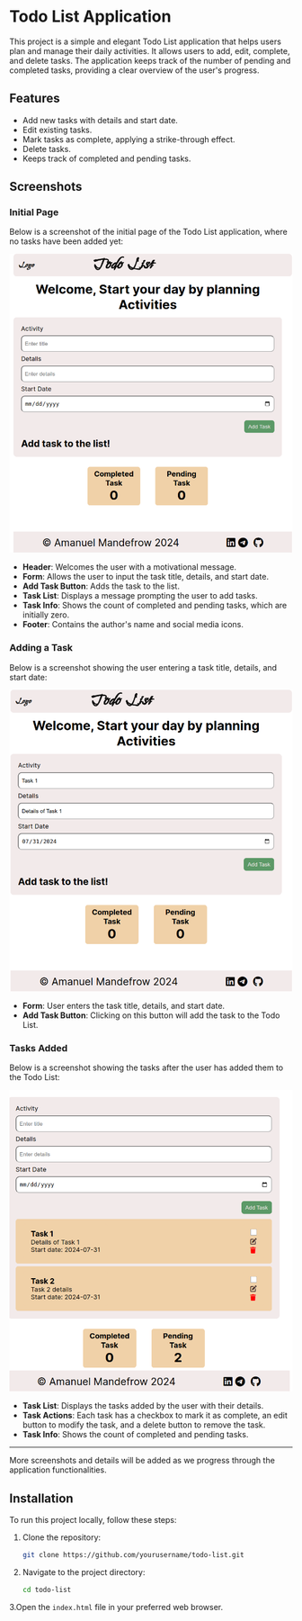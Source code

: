 # Todo List Application

This project is a simple and elegant Todo List application that helps users plan and manage their daily activities. It allows users to add, edit, complete, and delete tasks. The application keeps track of the number of pending and completed tasks, providing a clear overview of the user's progress.

## Features

- Add new tasks with details and start date.
- Edit existing tasks.
- Mark tasks as complete, applying a strike-through effect.
- Delete tasks.
- Keeps track of completed and pending tasks.

## Screenshots

### Initial Page

Below is a screenshot of the initial page of the Todo List application, where no tasks have been added yet:

![Initial Page](./screenshots/screenshot-1.png)

- **Header**: Welcomes the user with a motivational message.
- **Form**: Allows the user to input the task title, details, and start date.
- **Add Task Button**: Adds the task to the list.
- **Task List**: Displays a message prompting the user to add tasks.
- **Task Info**: Shows the count of completed and pending tasks, which are initially zero.
- **Footer**: Contains the author's name and social media icons.

### Adding a Task

Below is a screenshot showing the user entering a task title, details, and start date:

![Adding a Task](./screenshots/Screenshot-2.png)

- **Form**: User enters the task title, details, and start date.
- **Add Task Button**: Clicking on this button will add the task to the Todo List.

### Tasks Added

Below is a screenshot showing the tasks after the user has added them to the Todo List:

![Tasks Added](./screenshots/Screenshot-3.png)

- **Task List**: Displays the tasks added by the user with their details.
- **Task Actions**: Each task has a checkbox to mark it as complete, an edit button to modify the task, and a delete button to remove the task.
- **Task Info**: Shows the count of completed and pending tasks.

---

More screenshots and details will be added as we progress through the application functionalities.

## Installation

To run this project locally, follow these steps:

1. Clone the repository:
   ```bash
   git clone https://github.com/yourusername/todo-list.git
2. Navigate to the project directory:
    ```bash
    cd todo-list
3.Open the `index.html` file in your preferred web browser.

